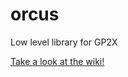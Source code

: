 # orcus
Low level library for GP2X

[Take a look at the wiki!](https://github.com/devkitPro/orcus/wiki)
